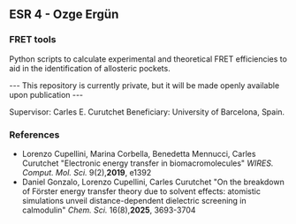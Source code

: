 ## ESR 4 - Ozge Ergün
### FRET tools 
Python scripts to calculate experimental and theoretical FRET efficiencies to aid in the identification of allosteric pockets. 

--- This repository is currently private, but it will be made openly available upon publication ---

Supervisor: Carles E. Curutchet
Beneficiary: University of Barcelona, Spain.  

### References
- Lorenzo Cupellini, Marina Corbella, Benedetta Mennucci, Carles Curutchet "Electronic energy transfer in biomacromolecules" <I>WIRES. Comput. Mol. Sci.</I> 9(2),<B>2019</B>, e1392
- Daniel Gonzalo, Lorenzo Cupellini, Carles Curutchet "On the breakdown of Förster energy transfer theory due to solvent effects: atomistic simulations unveil distance-dependent dielectric screening in calmodulin" <I>Chem. Sci.</I> 16(8),<B>2025</B>, 3693-3704
